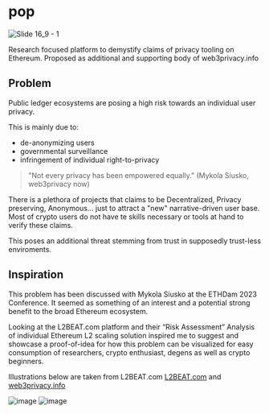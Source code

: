 # pop
![Slide 16_9 - 1](https://github.com/jen-sei/pop/assets/101796507/ac36c188-d67d-40e9-a27c-48e9e4c806a4)

Research focused platform to demystify claims of privacy tooling on Ethereum. Proposed as additional and supporting body of web3privacy.info

## Problem
Public ledger ecosystems are posing a high risk towards an individual user privacy. 


This is mainly due to:
- de-anonymizing users
- governmental surveillance
- infringement of individual right-to-privacy

> "Not every privacy has been empowered equally." (Mykola Siusko, web3privacy now)

There is a plethora of projects that claims to be Decentralized, Privacy preserving, Anonymous... just to attract a "new" narrative-driven user base. Most of crypto users do not have te skills necessary or tools at hand to verify these claims.

This poses an additional threat stemming from trust in supposedly trust-less enviroments.

## Inspiration
This problem has been discussed with Mykola Siusko at the ETHDam 2023 Conference. It seemed 
as something of an interest and a potential strong benefit to the broad Ethereum ecosystem.


Looking at the L2BEAT.com platform and their “Risk Assessment” Analysis of individual Ethereum L2 scaling solution inspired me to suggest and showcase a proof-of-idea for how this problem can be visualized for easy consumption of researchers, crypto enthusiast, degens as well as crypto beginners.

Illustrations below are taken from L2BEAT.com [L2BEAT.com](https://l2beat.com/scaling/tvl) and [web3privacy.info](https://web3privacy.info)

![image](https://github.com/jen-sei/pop/assets/101796507/2f4fda9b-084d-4805-b508-6de9157768b7)
![image](https://github.com/jen-sei/pop/assets/101796507/d86ab536-0b48-4e03-b1d3-02898290c99c)
